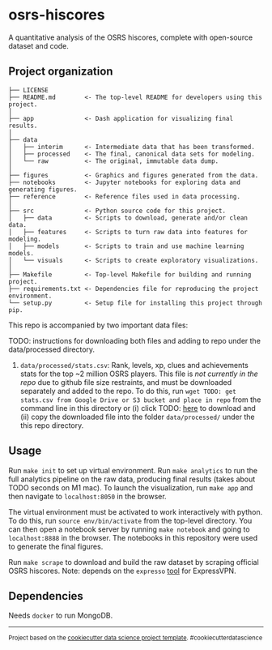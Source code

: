 osrs-hiscores
=============

A quantitative analysis of the OSRS hiscores, complete with open-source dataset and code.

Project organization
--------------------

    ├── LICENSE
    ├── README.md        <- The top-level README for developers using this project.
    │
    ├── app              <- Dash application for visualizing final results.
    │
    ├── data
    │   ├── interim      <- Intermediate data that has been transformed.
    │   ├── processed    <- The final, canonical data sets for modeling.
    │   └── raw          <- The original, immutable data dump.
    │
    ├── figures          <- Graphics and figures generated from the data.
    ├── notebooks        <- Jupyter notebooks for exploring data and generating figures.
    ├── reference        <- Reference files used in data processing.
    │
    ├── src              <- Python source code for this project.
    │   ├── data         <- Scripts to download, generate and/or clean data.
    │   ├── features     <- Scripts to turn raw data into features for modeling.
    │   ├── models       <- Scripts to train and use machine learning models.
    │   └── visuals      <- Scripts to create exploratory visualizations.
    │
    ├── Makefile         <- Top-level Makefile for building and running project.
    ├── requirements.txt <- Dependencies file for reproducing the project environment.
    └── setup.py         <- Setup file for installing this project through pip.

This repo is accompanied by two important data files:

TODO: instructions for downloading both files and adding to repo under the data/processed directory.

1. `data/processed/stats.csv`: Rank, levels, xp, clues and achievements stats for the top \~2 million OSRS players. This file is *not currently in the repo* due to github file size restraints, and must be downloaded separately and added to the repo. To do this, run `wget TODO: get stats.csv from Google Drive or S3 bucket and place in repo` from the command line in this directory or (i) click TODO: [here]() to download and (ii) copy the downloaded file into the folder `data/processed/` under the this repo directory.

Usage
-----

Run `make init` to set up virtual environment. Run `make analytics` to run the full analytics pipeline on the raw data, producing final results (takes about TODO seconds on M1 mac). To launch the visualization, run `make app` and then navigate to `localhost:8050` in the browser.

The virtual environment must be activated to work interactively with python. To do this, run `source env/bin/activate` from the top-level directory. You can then open a notebook server by running `make notebook` and going to `localhost:8888` in the browser. The notebooks in this repository were used to generate the final figures.

Run `make scrape` to download and build the raw dataset by scraping official OSRS hiscores. Note: depends on the `expresso` [tool](https://github.com/sttz/expresso) for ExpressVPN.

Dependencies
------------

Needs `docker` to run MongoDB.

--------

<p><small>Project based on the <a target="_blank" href="https://drivendata.github.io/cookiecutter-data-science/">cookiecutter data science project template</a>. #cookiecutterdatascience</small></p>
